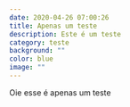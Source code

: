 ```yaml
---
date: 2020-04-26 07:00:26
title: Apenas um teste
description: Este é um teste
category: teste
background: ""
color: blue
image: ""
---
```

Oie esse é apenas um teste